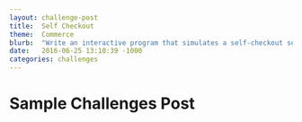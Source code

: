 ```yaml
---
layout: challenge-post
title:  Self Checkout
theme:  Commerce
blurb:  "Write an interactive program that simulates a self-checkout service at a store terminal."
date:   2016-06-25 13:10:39 -1000
categories: challenges
---
```


# Sample Challenges Post
